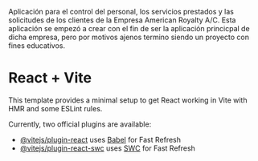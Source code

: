 Aplicación para el control del personal, los servicios prestados y las solicitudes de los clientes de la Empresa American Royalty A/C. Esta aplicación se empezó a crear con el fin de ser la aplicación  princicpal de dicha empresa, pero por motivos ajenos termino siendo un proyecto con fines educativos.

# React + Vite

This template provides a minimal setup to get React working in Vite with HMR and some ESLint rules.

Currently, two official plugins are available:

- [@vitejs/plugin-react](https://github.com/vitejs/vite-plugin-react/blob/main/packages/plugin-react/README.md) uses [Babel](https://babeljs.io/) for Fast Refresh
- [@vitejs/plugin-react-swc](https://github.com/vitejs/vite-plugin-react-swc) uses [SWC](https://swc.rs/) for Fast Refresh
